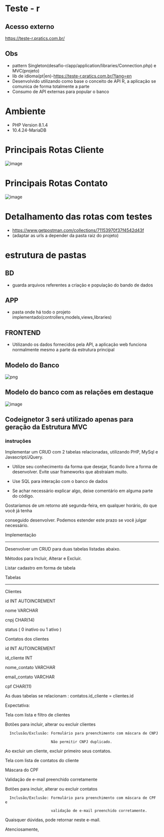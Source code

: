 # Teste - r
## Acesso externo
https://teste-r.pratics.com.br/

## Obs
- pattern Singleton(desafio-r/app/application/libraries/Connection.php) e MVC(projeto)
- lib de idioma(pt|en)-https://teste-r.pratics.com.br/?lang=en
- Desenvolvido utilizando como base o conceito de API R, a aplicação se comunica de forma totalmente a parte
- Consumo de API externas para popular o banco

# Ambiente
- PHP Version 8.1.4
- 10.4.24-MariaDB

# Principais Rotas Cliente
![image](https://user-images.githubusercontent.com/51290633/174581214-4846841a-091f-42e4-9211-99f0d65c3ca5.png)
# Principais Rotas Contato
![image](https://user-images.githubusercontent.com/51290633/174581425-4f3b115a-8420-44cf-8ba3-31a7779057e9.png)

# Detalhamento das rotas com testes 
- https://www.getpostman.com/collections/71153970f37f4542d43f
- (adaptar as urls a depender da pasta raiz do projeto)
  
# estrutura de pastas

## BD
- guarda arquivos referentes a criação e população do bando de dados
## APP
- pasta onde há todo o projeto implementado(controllers,models,views,libraries)
## FRONTEND
- Utilizando os dados fornecidos pela API, a aplicação web funciona normalmente mesmo a parte da estrutura principal
  
## Modelo do Banco
![png](https://user-images.githubusercontent.com/51290633/174152549-5ae94051-7e3e-4a57-b100-eb381916c1bb.png)

## Modelo do banco com as relações em destaque
![image](https://user-images.githubusercontent.com/51290633/174152516-a3bcca2d-6639-477c-97ea-b4b15f913312.png)




## Codeignetor 3 será utilizado apenas para geração da Estrutura MVC 
### instruções
Implementar um CRUD com 2 tabelas relacionadas, utilizando PHP, MySql e Javascript/JQuery.

 

- Utilize seu conhecimento da forma que desejar, ficando livre a forma de desenvolver. Evite usar frameworks que abstraiam muito.

- Use SQL para interação com o banco de dados

- Se achar necessário explicar algo, deixe comentário em alguma parte do código.

 

Gostaríamos de um retorno até segunda-feira, em qualquer horário, do que você já tenha

conseguido desenvolver. Podemos estender este prazo se você julgar necessário.

 

 

 

Implementação

------------------------------------------------------

Desenvolver um CRUD para duas tabelas listadas abaixo.

Métodos para Incluir, Alterar e Excluir.

Listar cadastro em forma de tabela

 

Tabelas

-----------------------------------------------------

Clientes

   id INT AUTOINCREMENT

   nome VARCHAR

   cnpj CHAR(14)

   status ( 0 inativo ou 1 ativo )

 

Contatos dos clientes

   id INT AUTOINCREMENT

   id_cliente INT

   nome_contato VARCHAR

   email_contato VARCHAR

   cpf CHAR(11)

  

As duas tabelas se relacionam : contatos.id_cliente = clientes.id

 

Expectativa:

 

   Tela com lista e filtro de clientes

   Botões para incluir, alterar ou excluir clientes

      Inclusão/Exclusão: Formulário para preenchimento com máscara de CNPJ

                         Não permitir CNPJ duplicado.

   Ao excluir um cliente, excluir primeiro seus contatos.

 

   Tela com lista de contatos do cliente

   Máscara do CPF

   Validação de e-mail preenchido corretamente

   Botões para incluir, alterar ou excluir contatos

      Inclusão/Exclusão: Formulário para preenchimento com máscara de CPF e

                         validação de e-mail preenchido corretamente.

 

Quaisquer dúvidas, pode retornar neste e-mail.

 

Atenciosamente,
